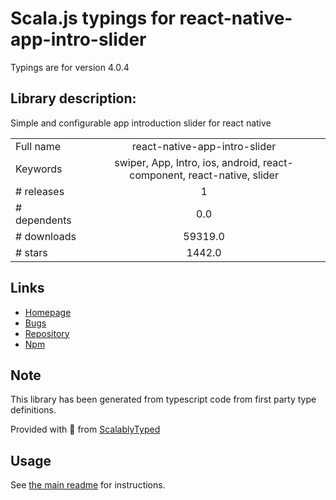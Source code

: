 
# Scala.js typings for react-native-app-intro-slider

Typings are for version 4.0.4

## Library description:
Simple and configurable app introduction slider for react native

|                    |                 |
| ------------------ | :-------------: |
| Full name          | react-native-app-intro-slider |
| Keywords           | swiper, App, Intro, ios, android, react-component, react-native, slider |
| # releases         | 1 |
| # dependents       | 0.0 |
| # downloads        | 59319.0 |
| # stars            | 1442.0 |

## Links
- [Homepage](https://github.com/jacse/react-native-app-intro-slider)
- [Bugs](https://github.com/jacse/react-native-app-intro-slider/issues)
- [Repository](https://github.com/jacse/react-native-app-intro-slider)
- [Npm](https://www.npmjs.com/package/react-native-app-intro-slider)
    


## Note
This library has been generated from typescript code from first party type definitions.

Provided with :purple_heart: from [ScalablyTyped](https://github.com/oyvindberg/ScalablyTyped)

## Usage
See [the main readme](../../readme.md) for instructions.


